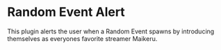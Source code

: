# Random Event Alert

This plugin alerts the user when a Random Event spawns by introducing themselves as everyones favorite streamer Maikeru.
